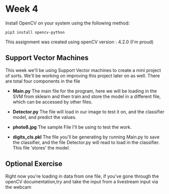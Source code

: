 # Week 4
Install OpenCV on your system using the following method:
```
pip3 install opencv-python
```
This assignment was created using openCV version : 4.2.0 (I'm proud)
## Support Vector Machines

This week we'll be using Support Vector machines to create a mini project of sorts. We'll be working on improving this project later on as well.
There are total four components in the file

* **Main.​py**
 The main file for the program, here we will be loading in the SVM from sklearn and then train and store the model in a different file, which can be accessed by other files.
 
 * **Detector.​py**
 The file will load in our image to test it on, and the classifier model, and predict the values.
 
 * **photo8.​jpg**
 The sample File I'll be using to test the work.
 
 * **digits_cls.​pkl** 
 The file you'll be generating by running Main.​py to save the classifier, and the file ​Detector.​py will  read to load in the classifier. This file 'stores' the model.

## Optional Exercise
Right now you're loading in data from one file, if you've gone through the openCV documentation,try and take the input from a livestream input via the webcam
